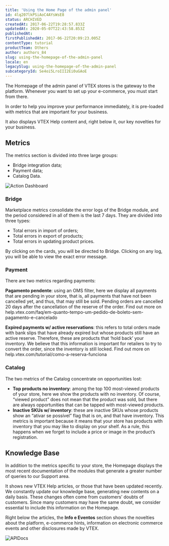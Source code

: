 ```yaml
---
title: 'Using the Home Page of the admin panel'
id: 4lq207lkPSiAoC4AYsWsE8
status: ARCHIVED
createdAt: 2017-06-22T19:28:57.833Z
updatedAt: 2020-05-07T22:43:58.853Z
publishedAt: 
firstPublishedAt: 2017-06-22T20:09:23.005Z
contentType: tutorial
productTeam: Others
author: authors_84
slug: using-the-homepage-of-the-admin-panel
locale: en
legacySlug: using-the-homepage-of-the-admin-panel
subcategoryId: Se4oi5LroIII2Ei0uGAoE
---
```


The Homepage of the admin panel of VTEX stores is the gateway to the platform.  Whenever you want to set up your e-commerce, you must start from there.   

In order to help you improve your performance immediately, it is pre-loaded with metrics that are important for your business.

It also displays VTEX Help content and, right below it, our key novelties for your business. 

## Metrics

The metrics section is divided into three large groups:
- Bridge integration data;
- Payment data;
- Catalog Data.

![Action Dashboard](https://images.contentful.com/alneenqid6w5/5ir6pwnlyMeQEeSOmOyisw/dcad530fb9c0004d32a89a3a6d5492ef/Action_Dashboard.png)

### Bridge

Marketplace metrics consolidate the error logs of the Bridge module, and the period considered in all of them is the last 7 days. They are divided into three types:
- Total errors in import of orders;
- Total errors in export of products;
- Total errors in updating product prices.

By clicking on the cards, you will be directed to Bridge. Clicking on any log, you will be able to view the exact error message. 

### Payment

There are two metrics regarding payments:

**Pagamento pendente**: using an OMS filter, here we display all payments that are pending in your store, that is, all payments that have not been cancelled yet, and thus, that may still be sold.  Pending orders are cancelled 20 days after the cancellation of the reserve of the order. 
Find out more on help.vtex.com/faq/em-quanto-tempo-um-pedido-de-boleto-sem-pagamento-e-cancelado

**Expired payments w/ active reservations**: this refers to total orders made with bank slips that have already expired but whose products still have an active reserve.  Therefore, these are products that ‘hold back’ your inventory. 
We believe that this information is important for retailers to try to convert the order, since the inventory is still locked. 
Find out more on help.vtex.com/tutorial/como-a-reserva-funciona

### Catalog

The two metrics of the Catalog concentrate on opportunities lost:
- **Top products no inventory**: among the top 100 most-viewed products of your store, here we show the products with no inventory. Of course, “viewed product” does not mean that the product was sold, but there are always opportunities that can be tapped with most-viewed products. 
- **Inactive SKUs w/ inventory**: these are inactive SKUs whose products show an “ativar se possível” flag that is on, and that have inventory.  This metrics is important because it means that your store has products with inventory that you may like to display on your shelf.  As a rule, this happens when we forget to include a price or image in the product’s registration.

## Knowledge Base

In addition to the metrics specific to your store, the Homepage displays the most recent documentation of the modules that generate a greater number of queries to our Support area. 

It shows new VTEX Help articles, or those that have been updated recently.  We constantly update our knowledge base, generating new contents on a daily basis.  These changes often come from customers’ doubts of customers.  Since many customers may have the same doubt, we consider essential to include this information on the Homepage. 

Right below the articles, the **Info e Eventos** section shows the novelties about the platform, e-commerce hints, information on electronic commerce events and other disclosures made by VTEX. 

![APIDocs](https://images.contentful.com/alneenqid6w5/1GzmJz7qIwgm0kMq4smSk4/fb98a1d430346f559ada7800ad6cc321/APIDocs.png)
